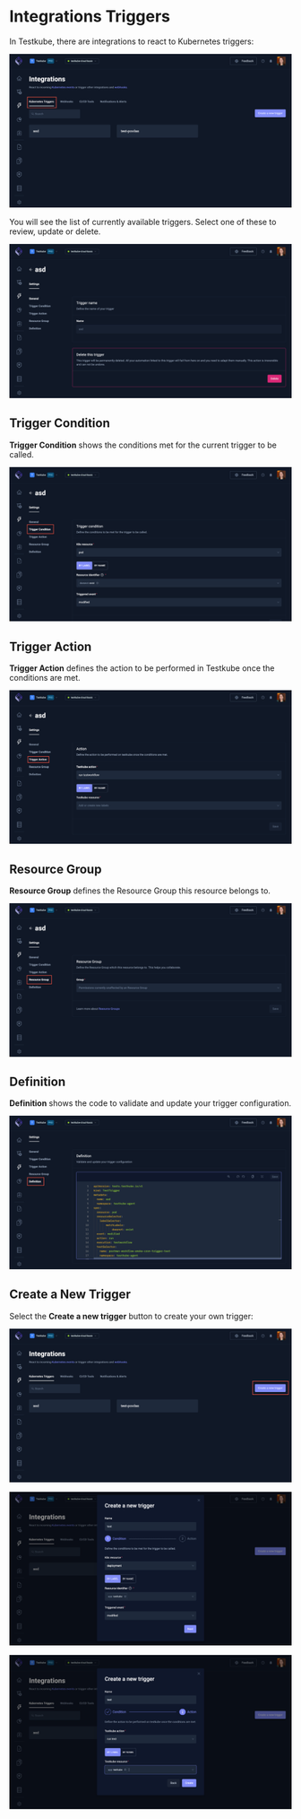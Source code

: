 # Integrations Triggers

In Testkube, there are integrations to react to Kubernetes triggers:

![Triggers](../img/integrations-triggers.png)

You will see the list of currently available triggers. Select one of these to review, update or delete.

![Trigger Settings](../img/existing-trigger-settings.png)

## Trigger Condition

**Trigger Condition** shows the conditions met for the current trigger to be called.

![Trigger Condition](../img/existing-trigger-condition.png)

## Trigger Action

**Trigger Action** defines the action to be performed in Testkube once the conditions are met.

![Trigger Action](../img/existing-trigger-action.png)

## Resource Group

**Resource Group** defines the Resource Group this resource belongs to.

![Trigger Resource Group](../img/existing-trigger-resource-group.png)

## Definition

**Definition** shows the code to validate and update your trigger configuration.

![Trigger Definition](../img/existing-trigger-definition.png)

## Create a New Trigger 

Select the **Create a new trigger** button to create your own trigger:

![Create New Trigger](../img/create-new-trigger.png)

![Create New Trigger Modal 1](../img/create-new-trigger-modal-1.png)

![Create New Trigger Modal 2](../img/create-new-trigger-modal-2.png)